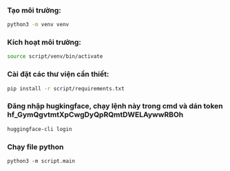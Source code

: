 ### Tạo môi trường:

```bash
python3 -m venv venv
```

### Kích hoạt môi trường:

```bash
source script/venv/bin/activate
```

### Cài đặt các thư viện cần thiết:

```bash
pip install -r script/requirements.txt
```

### Đăng nhập hugkingface, chạy lệnh này trong cmd và dán token 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

```bash
huggingface-cli login

```

### Chạy file python

```
python3 -m script.main
```
